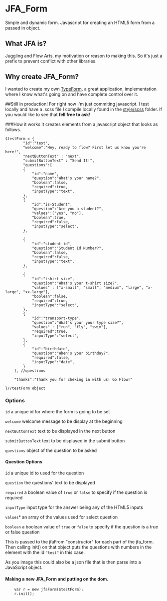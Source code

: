 # JFA_Form
Simple and dynamic form. Javascript for creating an HTML5 form from a passed in object.

## What JFA is?
Juggling and Flow Arts, my motivation or reason to making this. 
So it's just a prefix to prevent conflict with other libraries.

## Why create JFA_Form?
I wanted to create my own [TypeForm](https://www.typeform.com/), a great application, implementation where I know
what's going on and have complete control over it.

##Still in production!
For right now I'm just commiting javascript.
I test locally and have a .scss file I compile locally found in
the [style/scss](https://github.com/vlw0052/jfaForm/tree/master/style/scss) folder.
If you would like to see that **fell free to ask**!

###How it works
It creates elements from a javascript object that looks as follows.
```
$testForm = {
		"id":"test",
		"welcome":"Hey, ready to flow? First let us know you're here!",
		"nextButtonText" : "next",
		"submitButtonText" : "Send It!",
		"questions":[
		{
			"id":"name",
			"question":"What's your name?",
			"boolean":false,
			"required":true,
			"inputType":"text",
		},
		{
			"id":"is-Student",
			"question":"Are you a student?",
			"values":["yes", "no"],
			"boolean":true,
			"required":false,
			"inputType":"select",
		},

		{
			"id":"student-id",
			"question":"Student Id Number?",
			"boolean":false,
			"required":false,
			"inputType":"text",
		},

		{
			"id":"tshirt-size",
			"question":"What's your t-shirt size?",
			"values" : ["x-small", "small", "medium", "large", "x-large", "xx-large"],
			"boolean":false,
			"required":true,
			"inputType":"select",
		},
		{
			"id":"transport-type",
			"question":"What's your your type size?",
			"values" : ["run", "fly", "swim"],
			"required":true,
			"inputType":"select",
		},
		{
			"id":"birthdate",
			"question":"When's your birthday?",
			"required":false,
			"inputType":"date",
		}
	], //questions

	"thanks":"Thank you for cheking in with us! Go Flow!"

}//testForm object
```

### Options
``id`` a unique id for where the form is going to be set

``welcome`` welcome message to be display at the beginning

``nextButtonText`` text to be displayed in the next button

``submitButtonText`` text to be displayed in the submit button

``questions`` object of the question to be asked



#### Question Options
``id`` a unique id to used for the question

``question`` the questions' text to be displayed

``required`` a boolean value of ``true`` or ``false`` to specify if the question is required

``inputType`` input type for the answer being any of the HTML5 inputs

``values``* an array of the values used for select question

``boolean`` a boolean value of ``true`` or ``false`` to specify if the question is a true or false question




This is passed to the jfaFrom "constructor" for each part of the jfa_form.
Then calling init() on that object puts the questions with numbers in the 
element with the id ``"test"`` in this case.

As you image this could also be a json file 
that is then parse into a JavaScript object.  


#### Making a new JFA_Form and putting on the dom.
```	
	var r = new jfaForm($testForm);	
	r.init();
```


